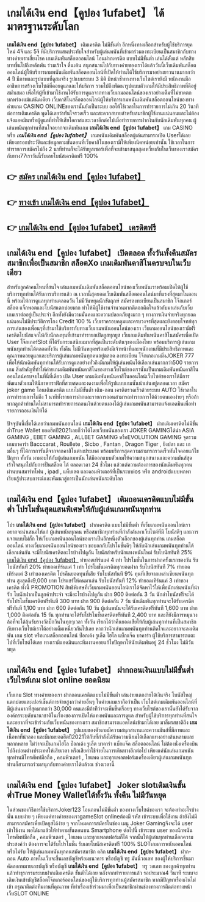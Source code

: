 # เกมได้เงิน end【คูปอง 1ufabet】  ได้มาตรฐานระดับโลก

**เกมได้เงิน end【คูปอง 1ufabet】** เติมเครดิต ไม่มีขั้นต่ำ  อีกหนึ่งทางเลือกสำหรับผู้ใช้บริการยุคใหม่ 4จี และ 5จี ที่มีบริการแสนประทับใจสำหรับผู้เล่นพนันที่เข้ามาร่วมลงทะเบียนเป็นสมาชิกกับทางทางค่ายเราเสี่ยงโชค เกมเดิมพันสล็อตออนไลน์ โอนฝากเครดิต แบบไม่มีขั้นต่ำ เล่นได้ตั้งแต่ หลักสิบบาทขึ้นไปถึงหลักพัน ร่วมเร้าใจ ตื่นเต้น สนุกสนานไปกับทางค่ายของเราได้แล้ววันนี้เว็บเดิมพันสล็อตออนไลน์ผู้ให้บริการเกมพนันเดิมพันสล็อตออนไลน์ที่เปิดให้ท่านได้ใช้บริการมาอย่างยาวนานมากกว่า 4 ปี มีภาพและรูปแบบที่ดูสมจริง รูปแบบระบบ 3 มิติ
มิหนำซ้ำทางทางเว็บไซต์เรายังมี พนักงานมืออาชีพการสร้างเว็บไซต์ที่คอยดูแลและให้บริการ  รวมไปถึงพัฒนารูปแบบตัวเกมให้มีประสิทธิภาพที่ดีอยู่สม่ำเสมอ เพื่อให้ผู้ที่เข้ามาใช้งานได้รับการดูแลจากทางเว็บเกมออนไลน์ของเราอย่างเต็มที่ไม่ขาดตกบกพร่องแม้แต่นิดเดียว เว็บคาสิโนสล็อตออนไลน์ผู้ให้บริการเกมพนันเดิมพันสล็อตออนไลน์ของทางค่ายเกม CASINO ONLINEของเรานั้นยังเป็นระบบ ออโต้ใช้เวลาในการทำรายการไม่เกิน 20 วินาที ต่อการเติมเครดิต พูดได้เลยว่าทันใจรวดเร็ว และสะดวกสบายสำหรับสมาชิกผู้ใช้งานแน่นอนและไม่ต้องแจ้งแอดมินหรือผู้ดูแลที่ทำให้เสียโอกาสและเวลาอีกต่อไปเมื่อทำรายการฝากงินกับนักเดิมพันทุกคน
ผู้เล่นพนันทุกท่านที่สนใจอยากจะเดิมพันเกม **เกมได้เงิน end【คูปอง 1ufabet】** เกม CASINO  หรือ ***เกมได้เงิน end【คูปอง 1ufabet】*** เกมพนันเดิมพันสล็อตผู้เล่นสามารถเปิด Userได้เลยเพียงกรอกประวัติและข้อมูลตามขั้นตอนที่เว็บคาสิโนของเรามีให้เพียงนิดหน่อยเท่านั้น ใช้เวลาในการทำรายการสมัครไม่ถึง 2 นาทีท่านก็จะได้รับยูสเซอร์เพื่อที่จะเข้ามาสนุกสุดเหวี่ยงกับในเว็บของเราสมัครกับทาง77เราวันนี้รับเลยโบนัสเครดิตฟรี 100%

## 👉 [สมัคร เกมได้เงิน end【คูปอง 1ufabet】](https://archa888.com/)
## 👉 [ทางเข้า เกมได้เงิน end【คูปอง 1ufabet】](https://archa888.com/)
## 👉 [เกมได้เงิน end【คูปอง 1ufabet】 เครดิตฟรี](https://archa888.com/)

## เกมได้เงิน end【คูปอง 1ufabet】 เปิดตลอด ทั้งวันทั้งคืนสมัครสมาชิกเพื่อเป็นสมาชิก สล็อตXo เกมเดิมพันคาสิโนครบจบในเว็บเดียว

สำหรับลูกค้าคนไหนที่สนใจ เล่นเกมพนันเดิมพันสล็อตออนไลน์ของเว็บพนันเราพร้อมเปิดให้ผู้ใช้บริการทุกท่านได้รับการบริการแล้ว ณ เวลานี้สุดยอดเว็บเดิมพันสล็อตออนไลน์มาที่แรงที่สุดมาในตอนนี้ พร้อมให้การดูแลทุกท่านตลอดวัน ไม่มีวันหยุดนักขัตฤกษ์ สมัครลงทะเบียนเป็นสมาชิก โจ๊กเกอร์ สล็อต แจ็กพอตและโบนัสแตกบ่อยมาก ทำให้มีผู้ใช้งานจำนวนมากติดอกติดใจแล้วกับมาเล่นกับเว็บเกมเราต่ออยู่เป็นประจำ อีกทั้งยังมีความมั่นคงและความปลอดภัยสูงมาก ๆ ทางการเงินจ่ายจริงทุกยอดแน่นอนไม่มีประวัติการโกง Credit 100 % เว็บเราครอบคลุมและครบวงจรที่สุดและยังตอบโจทย์ทุกการเล่นของเพื่อนๆที่เข้ามาใช้บริการกับทางเว็บเกมพนันออนไลน์ของเรา
เว็บเกมออนไลน์ของเรามีฟรีเครดิตโบนัสแจกให้กับนักลงทุนที่เข้ามาทำรายกเปิดยูสทุกยูส เว็บเกมเดิมพันพนันคาสิโนสมัครเพื่อเปิด User โจ๊กเกอร์Slot ที่ได้รับกระแสนิยมมากที่สุดเป็นระดับต้นๆของเมืองไทย พร้อมบริการผู้เล่นเกมพนันทุกท่านได้ตลอดทั้งวัน ทั้งคืน ไม่มีวันหยุดพร้อมยังมีเจ้าหน้าที่และพนักงานที่มีประสิทธิภาพและคุณภาพคอยดูแลและบริการผู้เล่นเกมพนันทุกคนอยู่ตลอด ลงทะเบียน โจ๊กเกอเกมมิ่งJOKER 777 เพื่อให้นักเดิมพันทุกท่านได้รับการดูแลอย่างทั่วถึงมีเกมให้ผู้เล่นพนันได้เลือกเล่นมากกว่า500 รายการเกม
สิ่งสำคัญที่ทำให้ค่ายเกมเดิมพันพนันคาสิโนของทางเว็บไซต์ของเรานั้นเป็นเกมเดิมพันพนันคาสิโนออนไลน์ครบจบในที่นี่ที่เดียว เปิด User  เกมเดิมพันพนันคาสิโนออนไลน์เว็บไซต์ของเราได้มีการพัฒนาตัวเกมให้มีภาพกราฟิกที่สวยสดและงดงามเพื่อให้รูปแบบเกมนั้นน่าเล่นอยู่ตลอดเวลา สมัคร joker game โอนเติมเครดิต แบบไม่มีขั้นต่ำ เติม-ถอน เครดิตรวดเร็วด้วยระบบ AUTO ใช้เวลาในการทำรายการไม่ถึง 1 นาทีทั้งรายการฝากและรายการถอนสามารถทำรายการได้ด้วยตนเองง่ายๆ หรือถ้าหากลูกค้าท่านใดไม่สามารถทำรายการถอนเงินด้วยตนเองได้ผู้เล่นเกมพนันสามารถแจ้งแอดมินเพื่อทำรายการถอนเงินให้ได้

ปัจจุบันนี้เชื่อได้เลยว่าเกมพนันออนไลน์ **เกมได้เงิน end【คูปอง 1ufabet】** ฝากเติมเครดิตไม่มีขั้นต่ำTrue Wallet ยอดฮิตปี2021เลยก็ว่าได้โดยเว็บพนันของเรา JOKER GAMINGได้นำ  ASIA GAMING , EBET GAMING , ALLBET GAMING หรือEVOLUTION GAMING จุดรวมเกมบาคาร่า Bacccarat , Roullete , Sicbo , Fantan , Dragon Tiger , ยิงปลา และ เกมอื่นๆ ที่ได้การการันตีจากจากคาสิโนต่างประเทศ พร้อมบริการสุดความสามารถรวดเร็วทันใจคอยแก้ไขปัญหา ทั้งวัน มามอบให้กับผู้เล่นเกมพนัน ได้มีออกแบบตัวเกมให้ความสนุกสนานและความมันส์สุดเร้าใจสนุกไปกับการปั่นสล็อต ได้ ตลอดเวลา 24 ชั่วโมง แล้วแต่ความต้องการของนักเดิมพันทุกคนผ่านบนสมาร์ทโฟน , ipad , แท็บเลต และคอมพิวเตอร์ที่เป็นระบบios หรือ androidแบบพกพา เรียนรู้ประสบการณ์และพัฒนาสู่การเป็นนักเล่นพนันระดับโลก

## เกมได้เงิน end【คูปอง 1ufabet】 เติมถอนเครดิตแบบไม่มีขั้นต่ำ โปรโมชั่นสุดแสนพิเศษให้กับผู้เล่นเกมพนันทุกท่าน

โปร **เกมได้เงิน end【คูปอง 1ufabet】** ฝากเครดิต แบบไม่มีขั้นต่ำ ที่เว็บเกมพนันออนไลน์เราอยากจะนำเสนอให้แก่  ผู้เล่นพนันทุกคน หรือสมาชิกทุกท่านที่กำลังค้นหาเว็บไซต์ที่มี โบนัสดีๆ และการแจกแบบไม่กั๊ก ให้เว็บเกมพนันออนไลน์ของเราเป็นอีกหนึ่งตัวเลือกของผู้เล่นทุกท่าน เกมสล็อตออนไลน์ ทางเว็บเกมพนันออนไลน์ของเรา ขอบอกกับโปรโมชั่นดีๆ ให้กับนักเล่นเกมพนันทุกท่านได้เลือกเล่นกัน จะมีโบนัสเครดิตอะไรบ้างไปดูกัน
โบนัสสำหรับนักแทงพนันใหม่ รับโบนัสทันที 25% [เกมได้เงิน end【คูปอง 1ufabet】](https://archa888.com/) ทำยอดเทิร์นแค่ 4 เท่า
โปรโมชั่นในการฝากครั้งแรกของวัน รับโบนัสทันที 20% ทำยอดเทิร์นแค่ 1 เท่า
โปรโมชั่นเครดิตทุกยอดฝาก รับโบนัสทันที 7% ทำยอดเทิร์นแค่ 3 เท่าของเครดิต
โปรคืนยอดทุนที่เสีย รับโบนัสทันที 9% ทุนที่เสียจากเหล่าเซียนพนันทุกท่าน สูงสุดถึง9,000 บาท
โปรแชร์ให้คนมาเล่น รับโบนัสทันที 12% ทำยอดเทิร์นแค่ 3 เท่าของเครดิต
ทั้งนี้ PROMOTION สิทธิพิเศษที่เว็บเกมพนันออนไลน์เราได้จัดหาไว้ให้เพื่อนักเล่นพนันที่น่ารัก โบนัสฝากเป็นลูกค้าประจำ จะมีอะไรบ้างไปดูกัน
ฝาก 900 ติดต่อกัน 3 วัน นักล่าโบนัสฟรีจะได้รับโปรโมชั่นเครดิตฟรีทันที 300 บาท
ฝาก 900 ติดต่อกัน 7 วัน นักเดิมพันทุกท่านจะได้รับเครดิตฟรีทันที 1,100 บาท
ฝาก 600 ติดต่อกัน 10 วัน ผู้เล่นพนันจะได้รับเครดิตฟรีทันที 1,600 บาท
ฝาก 1,000 ติดต่อกัน 15 วัน ทุกท่านจะได้รับโปรโมชั่นเครดิตฟรีทันที 2,400 บาท
และก็ยังมีการหมุนวงล้อที่จะได้ลุ้นรับรางวัลบิ๊กวินในทุกๆเวลา ทั้งวัน เรียกได้ว่าคืนยอดเสียให้กับผู้เล่นทุกท่านที่เป็นสมาชิกกับทางเว็บไซต์เราได้อย่างเต็มเหนี่ยวกันไปเลย หากว่านักเล่นเกมพนันทุกท่านติดใจและอยากจะลงเดิมพัน เกม slot  หรือเกมสล็อตออนไลน์ ป๊อกเด้ง รูเล็ต ไฮโล แบ็กแจ๊ค บาคาร่า ผู้ใช้บริการสามารถแตะไปที่เว็บไซต์ได้เลย ทางเรามีแอดมินและทีมงานคอยแก้ไขปัญหาให้นักเดิมพันอยู่ 24 ชั่วโมง ไม่มีวันหยุด

## เกมได้เงิน end【คูปอง 1ufabet】 ฝากถอนเงินแบบไม่มีขั้นต่ำ  เว็บไซต์เกม slot online ยอดนิยม

เว็บเกม Slot ทางค่ายของเรา ฝากถอนเครดิตแบบไม่มีขั้นต่ำ เล่นง่ายแตกง่ายได้เงินจริง โบนัสใหญ่แตกบ่อยและเปอร์เซ็นต์การจ่ายสูงกว่าค่ายอื่นๆ ในค่ายเกมเราถือว่าเป็น เว็บไซต์เกมเดิมพันออนไลน์ที่มีผู้เล่นมากที่สุดมากกว่า 30,000 คนและมีถ้าทีว่าจะเพิ่มขึ้นเรื่อยๆ ทางเว็บไซต์ของเรานั้นยังได้รับจากองค์กรระบดับนานาชาติในเรื่องของการเปิดให้แทงพนันและการดูแล สำหรับผู้ใช้บริการทุกท่านที่สนใจและอยากที่จะเข้าร่วมกับเว็บพนันของทางเรา สมาชิกสามารถแอดไลน์เข้ามาได้เลย
	มาลิ้มรสชาติถึง **เกมได้เงิน end【คูปอง 1ufabet】** รูปแบบของตัวเกมมีความสนุกสนานและความมันส์ที่มีภาพและเนื้อหาที่น่าลอง และมีเกมยอดฮิตปี2021ให้กับที่กำลังได้รับความนิยมได้เลือกแทงอย่างล้นหลามและหลากหลาย  ไม่ว่าจะเป็นเกมไฮโล ป๊อกเด้ง รูเล็ต บาคาร่า แบ็กแจ๊ค สล็อตออนไลน์ ไม่ต้องนั่งเครื่องบินไปถึงบ่อนต่างประเทศให้เสียเวลา หรือเสียค่าใช้จ่ายในการเดินทางอีกต่อไป เพียงแค่นักเล่นเกมพนันทุกท่านมีโทรศัพท์มือถือ , คอมพิวเตอร์ , ไอแพด และทุกแพลตฟอร์มเครื่องเดียวผู้เล่นเกมพนันทุกท่านก็สามารถร่วมสนุกกับทางค่ายเราได้แล้วณ ช่วงเวลานี้

## เกมได้เงิน end【คูปอง 1ufabet】 Joker slotเติมเงินขั้นต่ำTrue Money Walletได้ทั้งวัน ทั้งคืน ไม่มีวันหยุด

ในส่วนของวิธีการใช้บริการJoker123 โอนถอนไม่มีขั้นต่ำ ของทางเว็บไซต์ของเรา จะต้องทำอะไรบ้างนั้น แบบง่าย ๆ เพียงแค่ทางค่ายของเราgameSlot onlineต้องมี รหัส เข้าระบบเพื่อใช้งาน ถ้ายังไม่มีสามารถสมัครเพื่อเปิดยูสได้ง่าย ๆ จากโหมดการสมัครในช่อง เมนู Joker Gamingจึงจะได้ user เข้าใช้งาน พอได้มาแล้วให้ทำตามขั้นตอนบน Smartphone  ต่อไปนี้
เข้าระบบ user  ของนักพนัน โทรศัพท์มือถือ , คอมพิวเตอร์ , ไอแพด และทุกแพลตฟอร์มก็ได้
จากนั้นให้ผู้เล่นทุกท่านเลือกความประสงค์ว่า ต้องการจะได้รับโปรโมชั่น รับเลยโบนัสเครดิตฟรี 100% SLOTเกมการพนันออนไลน์หรือไม่รับ
ให้ผู้เล่นเกมพนันทุกคนสมัครสมาชิก คลิก **เกมได้เงิน end【คูปอง 1ufabet】** ฝาก-ถอน Auto ภาพในเว็บจะขึ้นเลขบัญชีพร้อมธนาคาร หรือบัญชี ทรู มันนี่วอเลท ของผู้ให้บริการขึ้นมา
คัดลอกหมายเลขบัญชี หรือบัญชี **เกมได้เงิน end【คูปอง 1ufabet】** ทรู วอเลท ของลูกค้าทุกท่าน แล้วทำธุรกรรมระบบฝากเติมเครดิต ขั้นต่ำได้เลย
หลังจากทำรายการแล้ว รอประมาณ4 วินาที ระบบจะเติมเงินเข้าบัญชีสล็อตโจ๊กเกอร์ออนไลน์ของผู้ใช้บริการทุกท่านผู้สมัครสมาชิก
หากมีปัญหาเรื่องเงินไม่เข้า กรุณาติดต่อทีมงานที่คุณภาพ ที่ทำเรื่องเข้าร่วมมาเพื่อเป็นสมาชิกผ่านช่องทางการติดต่อทางหน้าเว็บSLOT ONLINE


